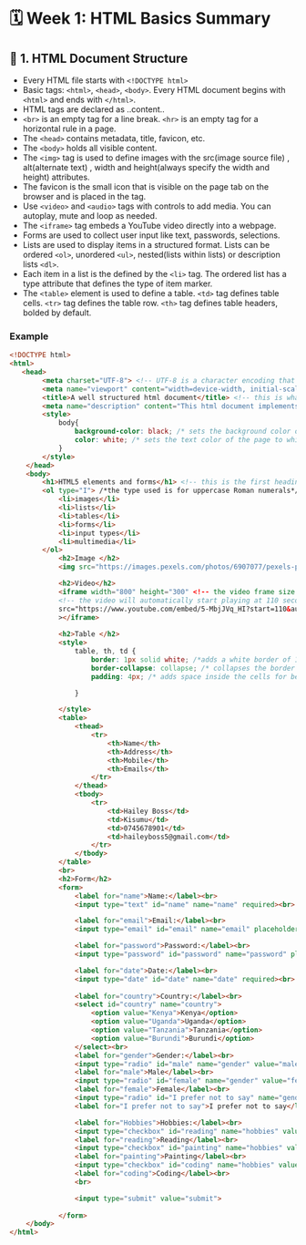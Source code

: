 # 🗓️ Week 1: HTML Basics Summary
## 📄 1. HTML Document Structure
- Every HTML file starts with `<!DOCTYPE html>`
- Basic tags: `<html>`, `<head>`, `<body>`. Every HTML document begins with `<html>` and ends with `</html>`.
- HTML tags are declared as <tagname>..content..</tagname>
- `<br>` is an empty tag for a line break. `<hr>` is an empty tag for a horizontal rule in a page.
- The `<head>` contains metadata, title, favicon, etc.
- The `<body>` holds all visible content.
- The `<img>` tag is used to define images with the src(image source file) , alt(alternate text) , width and height(always specify the width and height) attributes.
- The favicon is the small icon that is visible on the page tab on the browser and is placed in the <head> tag.
- Use `<video>` and `<audio>` tags with controls to add media. You can autoplay, mute and loop as needed.
- The `<iframe>` tag embeds a YouTube video directly into a webpage.
- Forms are used to collect user input like text, passwords, selections.
- Lists are used to display items in a structured format. Lists can be ordered `<ol>`, unordered `<ul>`, nested(lists within lists) or description lists `<dl>`. 
- Each item in a list is the defined by the `<li>` tag. The ordered list has a type attribute that defines the type of item marker.
- The `<table>` element is used to define a table. `<td>` tag defines table cells. `<tr>` tag defines the table row. `<th>` tag defines table headers, bolded by default.
### Example
```html
<!DOCTYPE html>
<html>
   <head>
        <meta charset="UTF-8"> <!-- UTF-8 is a character encoding that represents vast range of characters and ensures global support -->
        <meta name="viewport" content="width=device-width, initial-scale=1.0"> <!-- this makes the page responsive on all screen sizes -->
        <title>A well structured html document</title> <!-- this is what will be displayed in the page tab -->
        <meta name="description" content="This html document implements lists, tables, forms and input types"> <!-- this describes the page content for Search Engines -->
        <style> 
            body{
                background-color: black; /* sets the background color of the entire page to black*/
                color: white; /* sets the text color of the page to white*/
            }
        </style>
    </head>
    <body>
        <h1>HTML5 elements and forms</h1> <!-- this is the first heading, written only once -->
        <ol type="I"> /*the type used is for uppercase Roman numerals*/
            <li>images</li>
            <li>lists</li>
            <li>tables</li>
            <li>forms</li>
            <li>input types</li> 
            <li>multimedia</li>  
        </ol>
            <h2>Image </h2>
            <img src="https://images.pexels.com/photos/6907077/pexels-photo-6907077.jpeg?auto=compress&cs=tinysrgb&w=1260&h=750&dpr=1" alt="German Shepherd Puppy" width="300" height="300">

            <h2>Video</h2>
            <iframe width="800" height="300" <!-- the video frame size is set -->
            <!-- the video will automatically start playing at 110 seconds, but is muted -->
            src="https://www.youtube.com/embed/5-MbjJVq_HI?start=110&autoplay=1&mute=1" 
            ></iframe>
    
            <h2>Table </h2>
            <style> 
                table, th, td {
                    border: 1px solid white; /*adds a white border of 1px thickness to table elements*/
                    border-collapse: collapse; /* collapses the border into a single one*/
                    padding: 4px; /* adds space inside the cells for better readability*/

                }

            </style>
            <table>
                <thead>
                    <tr>
                        <th>Name</th>
                        <th>Address</th>
                        <th>Mobile</th>
                        <th>Emails</th>
                    </tr>
                </thead>
                <tbody>
                    <tr>
                        <td>Hailey Boss</td>
                        <td>Kisumu</td>
                        <td>0745678901</td>
                        <td>haileyboss5@gmail.com</td>
                    </tr>
                </tbody>
            </table>
            <br>
            <h2>Form</h2>
            <form>
                <label for="name">Name:</label><br>
                <input type="text" id="name" name="name" required><br>

                <label for="email">Email:</label><br>
                <input type="email" id="email" name="email" placeholder="example@gmail.com" required><br>

                <label for="password">Password:</label><br>
                <input type="password" id="password" name="password" placeholder="Enter your password" required><br>

                <label for="date">Date:</label><br>
                <input type="date" id="date" name="date" required><br>
                
                <label for="country">Country:</label><br>
                <select id="country" name="country">
                    <option value="Kenya">Kenya</option>
                    <option value="Uganda">Uganda</option>
                    <option value="Tanzania">Tanzania</option>
                    <option value="Burundi">Burundi</option>
                </select><br>
                <label for="gender">Gender:</label><br>
                <input type="radio" id="male" name="gender" value="male">
                <label for="male">Male</label><br>
                <input type="radio" id="female" name="gender" value="female">
                <label for="female">Female</label><br>
                <input type="radio" id="I prefer not to say" name="gender" value="I prefer not to say">
                <label for="I prefer not to say">I prefer not to say</label><br>

                <label for="Hobbies">Hobbies:</label><br>
                <input type="checkbox" id="reading" name="hobbies" value="reading">
                <label for="reading">Reading</label><br>
                <input type="checkbox" id="painting" name="hobbies" value="painting">
                <label for="painting">Painting</label><br>
                <input type="checkbox" id="coding" name="hobbies" value="coding">
                <label for="coding">Coding</label><br>
                <br>

                <input type="submit" value="submit">
                
            </form>
    </body>
</html>



